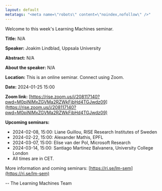 ```yaml
---
layout: default
metatags: "<meta name=\"robots\" content=\"noindex,nofollow\" />"
---
```

Welcome to this week's Learning Machines seminar.

**Title:** N/A

**Speaker:** Joakim Lindblad, Uppsala University

**Abstract:** N/A

**About the speaker:** N/A

**Location:** This is an online seminar. Connect using Zoom.

**Date:** 2024-01-25 15:00

**Zoom link:** [https://rise.zoom.us/j/208117140?pwd=M0piNlMxZGVMa2RZWkFibHd4TGJwdz09](https://rise.zoom.us/j/208117140?pwd=M0piNlMxZGVMa2RZWkFibHd4TGJwdz09)

**Upcoming seminars:**

* 2024-02-08, 15:00: Liane Guillou, RISE Research Institutes of Sweden
* 2024-02-22, 15:00: Alexander Mathis, EPFL
* 2024-03-07, 15:00: Elise van der Pol, Microsoft Research
* 2024-03-14, 15:00: Santiago Martinez Balvanera, University College London
* All times are in CET.

More information and coming seminars: [https://ri.se/lm-sem](https://ri.se/lm-sem)

-- The Learning Machines Team


